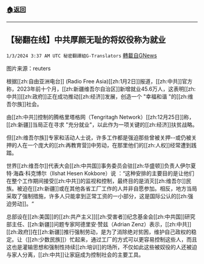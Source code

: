 ###  [:house:返回](README.md)
---


## 【秘翻在线】中共厚颜无耻的将奴役称为就业
`1/3/2024 3:37 AM UTC 秘密翻譯組G-Translators` [轉載自GNews](https://gnews.org/articles/2177885)

图片来源：reuters

根据[[zh:自由亚洲电台]] (Radio Free Asia)[[zh:1月2日]]报道，[[zh:中共]]官方称，2023年前十个月，[[zh:新疆维吾尔自治区]]新增就业45.6万人，这表明[[zh:中共]][[zh:政府]]正在成功推动[[zh:经济]]发展，创造一个 "幸福和谐 "的[[zh:维吾尔族]]社会。

由[[zh:中共]]控制的腾格里塔格网（Tengritagh Network）[[zh:12月25日]]称，[[zh:新疆]]当局正在寻求 "充分就业"，以此作为一项关键的[[zh:经济]]扶贫战略。

但[[zh:维吾尔族]]专家和活动人士说，许多工作都是强迫那些曾被关押\--或仍被关押的人在一个庞大的[[zh:再教育营]]中劳动，在那里他们的[[zh:人权]]经常遭到践踏。

世界[[zh:维吾尔]]代表大会[[zh:中共国]]事务委员会驻[[zh:华盛顿]]负责人伊尔夏特·海森·科克博尔（Ilshat Hesen Kokbore）说 ：“这种安排的主要目的是让他们在整个工作期间接受[[zh:中共]]的监视和控制，最终目的是消灭[[zh:维吾尔]]民族。被迫在[[zh:新疆]]或在其他各省工厂工作的人并非自愿参加。相反，地方当局采取了强制措施，许多人只能拿到正常工资的一小部分，这是国际公认的[[zh:强迫劳动]]。“

总部设在[[zh:美国]]的[[zh:共产主义]][[zh:受害者]]纪念基金会[[zh:中共国]]研究部主任、[[zh:新疆]]问题专家阿德里安·赞兹（Adrian Zenz）表示，[[zh:中共]][[zh:政府]]在[[zh:新疆]]推行强制劳动，是为了消除绝对贫困，维护自己政权的稳定。让（[[zh:少数民族]]）忙起来，通过工厂的方式可以更容易控制这些人，而且这也是灌输思想和强制性持续[[zh:培训]]的场所，不仅如此这些被奴役的人还被迫与家人分离，[[zh:中共]]让家庭成为控制社会的主要工具。
